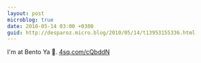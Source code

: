 ```yaml
---
layout: post
microblog: true
date: 2010-05-14 03:00 +0300
guid: http://desparoz.micro.blog/2010/05/14/t13953155336.html
---
```

I'm at Bento Ya . [4sq.com/cQbddN](http://4sq.com/cQbddN)

